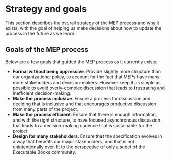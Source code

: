 # Strategy and goals

This section describes the overall strategy of the MEP process and why it exists, with the goal of helping us make decisions about how to update the process in the future as we learn.

## Goals of the MEP process

Below are a few goals that guided the MEP process as it currently exists.

- **Formal without being oppressive**. Provide slightly more structure than our organizational policy, to account for the fact that MEPs have many more stakeholders and decision-makers. However keep it as simple as possible to avoid overly-complex discussion that leads to frustrating and inefficient decision-making.
- **Make the process inclusive**. Ensure a process for discussion and deciding that is inclusive and that encourages productive discussion from many parts of the project.
- **Make the process efficient**. Ensure that there is enough information, and with the right structure, to have focused asynchronous discussion that leads to a decision-making cadence that is sustainable for the project.
- **Design for many stakeholders**. Ensure that the specification evolves in a way that benefits our major stakeholders, and that is not unintentionally over-fit to the perspective of only a subet of the Executable Books community.
